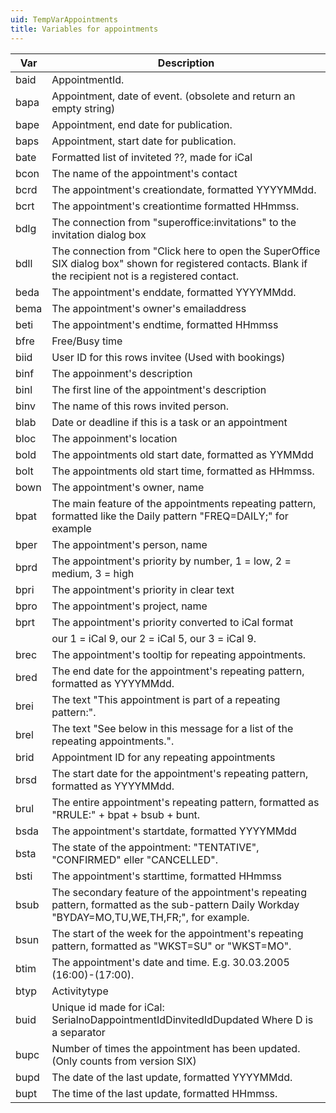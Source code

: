 ```yaml
---
uid: TempVarAppointments
title: Variables for appointments
---
```



|Var|Description|
|---|-----------|
|baid|AppointmentId.
|bapa|Appointment, date of event. (obsolete and return an empty string)
|bape|Appointment, end date for publication.
|baps|Appointment, start date for publication.
|bate|Formatted list of inviteted ??, made for iCal
|bcon|The name of the appointment's contact
|bcrd|The appointment's creationdate, formatted YYYYMMdd.
|bcrt|The appointment's creationtime formatted HHmmss.
|bdlg|The connection from &quot;superoffice:invitations&quot; to the invitation dialog box
|bdll|The connection from &quot;Click here to open the SuperOffice SIX dialog box&quot; shown for registered contacts. Blank if the recipient not is a registered contact.
|beda|The appointment's enddate, formatted YYYYMMdd.
|bema|The appointment's owner's emailaddress
|beti|The appointment's endtime, formatted HHmmss
|bfre|Free/Busy time
|biid|User ID for this rows invitee (Used with bookings)
|binf|The appoinment's description
|binl|The first line of the appointment's description
|binv|The name of this rows invited person.
|blab|Date or deadline if this is a task or an appointment
|bloc|The appoinment's location
|bold|The appointments old start date, formatted as YYMMdd
|bolt|The appointments old start time, formatted as HHmmss.
|bown|The appointment's owner, name
|bpat|The main feature of the appointments repeating pattern, formatted like the Daily pattern &quot;FREQ=DAILY;&quot; for example
|bper|The appointment's person, name
|bprd|The appointment's priority by number, 1 = low, 2 = medium, 3 = high
|bpri|The appointment's priority in clear text
|bpro|The appointment's project, name
|bprt|The appointment's priority converted to iCal format
||our 1 = iCal 9, our 2 = iCal 5, our 3 = iCal 9.
|brec|The appointment's tooltip for repeating appointments.
|bred|The end date for the appointment's repeating pattern, formatted as YYYYMMdd.
|brei|The text &quot;This appointment is part of a repeating pattern:&quot;.
|brel|The text &quot;See below in this message for a list of the repeating appointments.&quot;.
|brid|Appointment ID for any repeating appointments|
|brsd|The start date for the appointment's repeating pattern, formatted as YYYYMMdd.
|brul|The entire appointment's repeating pattern, formatted as &quot;RRULE:&quot; + bpat + bsub + bunt.
|bsda|The appointment's startdate, formatted YYYYMMdd
|bsta|The state of the appointment: &quot;TENTATIVE&quot;, &quot;CONFIRMED&quot; eller &quot;CANCELLED&quot;.
|bsti|The appointment's starttime, formatted HHmmss
|bsub|The secondary feature of the appointment's repeating pattern, formatted as the sub-pattern Daily Workday &quot;BYDAY=MO,TU,WE,TH,FR;&quot;, for example.
|bsun|The start of the week for the appointment's repeating pattern, formatted as &quot;WKST=SU&quot; or &quot;WKST=MO&quot;.
|btim|The appointment's date and time. E.g. 30.03.2005 (16:00)-(17:00).
|btyp|Activitytype
|buid|Unique id made for iCal: SerialnoDappointmentIdDinvitedIdDupdated Where D is a separator 
|bupc|Number of times the appointment has been updated.(Only counts from version SIX)
|bupd|The date of the last update, formatted YYYYMMdd.
|bupt|The time of the last update, formatted HHmmss.

